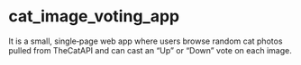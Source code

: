 # cat_image_voting_app
It is a small, single‐page web app where users browse random cat photos pulled from TheCatAPI and can cast an “Up” or “Down” vote on each image.
